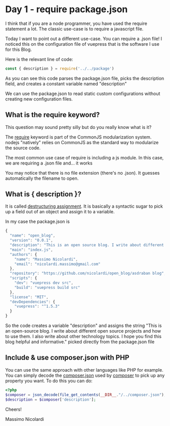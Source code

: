 # Day 1 - require package.json

I think that if you are a node programmer, you have used the require statement a lot.
The classic use-case is to require a javascript file. 

Today I want to point out a different use-case. You can require a .json file!
I noticed this on the configuration file of vuepress that is the software I use for this Blog.

Here is the relevant line of code:

``` js
const { description } = require('../../package')
```

As you can see this code parses the package.json file, picks the description field, and creates a constant variable named "description"

We can use the package.json to read static custom configurations without creating new configuration files.

## What is the require keyword?
This question may sound pretty silly but do you really know what is it?

The [require](/https://nodejs.org/docs/latest/api/modules.html/) keyword is part of the CommonJS modularization system.
nodejs "natively" relies on CommonJS as the standard way to modularize the source code. 

The most common use case of require is including a js module.
In this case, we are requiring a .json file and... it works

You may notice that there is no file extension (there's no .json). 
It guesses automatically the filename to open.

## What is { description }?

It is called [destructuring assignment](https://developer.mozilla.org/en-US/docs/Web/JavaScript/Reference/Operators/Destructuring_assignment). It is basically a syntactic sugar to pick up a field out of an object and assign it to a variable.


In my case the package.json is 

```js
{
  "name": "open_blog",
  "version": "0.0.1",
  "description": "This is an open source blog. I write about different open source projects and how to use them. I also write about other technology topics. I hope you find this blog helpful and informative.",
  "main": "index.js",
  "authors": {
    "name": "Massimo Nicolardi",
    "email": "nicolardi.massimo@gmail.com"
  },
  "repository": "https://github.com/nicolardi/open_blog/asdraban blog",
  "scripts": {
    "dev": "vuepress dev src",
    "build": "vuepress build src"
  },
  "license": "MIT",
  "devDependencies": {
    "vuepress": "^1.5.3"
  }
}
```
So the code creates a variable "description" and assigns the string "This is an open-source blog. I write about different open source projects and how to use them. I also write about other technology topics. I hope you find this blog helpful and informative." picked directly from the package.json file

## Include & use composer.json with PHP

You can use the same approach with other languages like PHP for example. 
You can simply decode the [composer.json](https://getcomposer.org/doc/04-schema.md) used by [composer](https://getcomposer.org/) to pick up any property you want.
To do this you can do:

``` php
<?php
$composer = json_decode(file_get_contents(__DIR__."/../composer.json"), true);
$description = $composer['description'];

```
Cheers!

Massimo Nicolardi